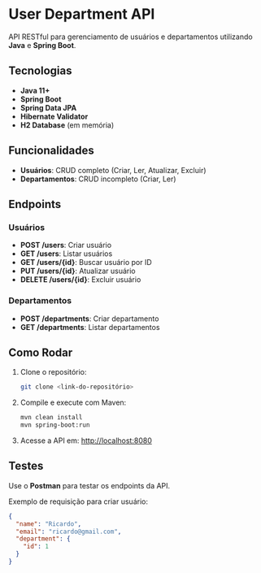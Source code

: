 # User Department API

API RESTful para gerenciamento de usuários e departamentos utilizando **Java** e **Spring Boot**.

## Tecnologias

- **Java 11+**
- **Spring Boot**
- **Spring Data JPA**
- **Hibernate Validator**
- **H2 Database** (em memória)

## Funcionalidades

- **Usuários**: CRUD completo (Criar, Ler, Atualizar, Excluir)
- **Departamentos**: CRUD incompleto (Criar, Ler)

## Endpoints

### Usuários

- **POST /users**: Criar usuário
- **GET /users**: Listar usuários
- **GET /users/{id}**: Buscar usuário por ID
- **PUT /users/{id}**: Atualizar usuário
- **DELETE /users/{id}**: Excluir usuário

### Departamentos

- **POST /departments**: Criar departamento
- **GET /departments**: Listar departamentos

## Como Rodar

1. Clone o repositório:

    ```bash
    git clone <link-do-repositório>
    ```

2. Compile e execute com Maven:

    ```bash
    mvn clean install
    mvn spring-boot:run
    ```

3. Acesse a API em: [http://localhost:8080](http://localhost:8080)

## Testes

Use o **Postman** para testar os endpoints da API.

Exemplo de requisição para criar usuário:

```json
{
  "name": "Ricardo",
  "email": "ricardo@gmail.com",
  "department": {
    "id": 1
  }
}
